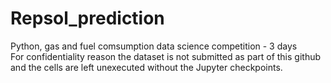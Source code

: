 # Repsol_prediction
Python, gas and fuel comsumption data science competition - 3 days <br>
For confidentiality reason the dataset is not submitted as part of this github and the cells are left unexecuted without the Jupyter checkpoints.
